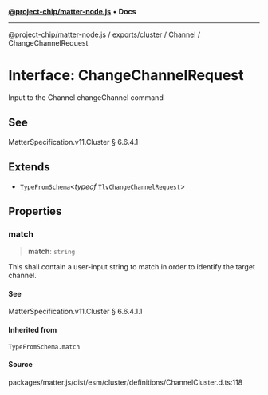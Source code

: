 [**@project-chip/matter-node.js**](../../../../../README.md) • **Docs**

***

[@project-chip/matter-node.js](../../../../../modules.md) / [exports/cluster](../../../README.md) / [Channel](../README.md) / ChangeChannelRequest

# Interface: ChangeChannelRequest

Input to the Channel changeChannel command

## See

MatterSpecification.v11.Cluster § 6.6.4.1

## Extends

- [`TypeFromSchema`](../../../../tlv/README.md#typefromschemas)\<*typeof* [`TlvChangeChannelRequest`](../README.md#tlvchangechannelrequest)\>

## Properties

### match

> **match**: `string`

This shall contain a user-input string to match in order to identify the target channel.

#### See

MatterSpecification.v11.Cluster § 6.6.4.1.1

#### Inherited from

`TypeFromSchema.match`

#### Source

packages/matter.js/dist/esm/cluster/definitions/ChannelCluster.d.ts:118
